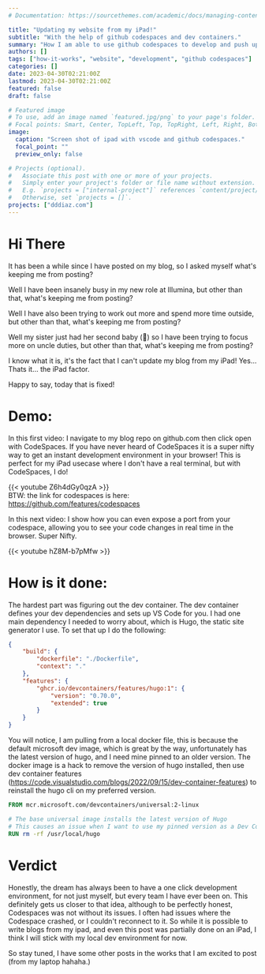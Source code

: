 ```yaml
---
# Documentation: https://sourcethemes.com/academic/docs/managing-content/

title: "Updating my website from my iPad!"
subtitle: "With the help of github codespaces and dev containers."
summary: "How I am able to use github codespaces to develop and push updates to my website, from my iPad."
authors: []
tags: ["how-it-works", "website", "development", "github codespaces"]
categories: []
date: 2023-04-30T02:21:00Z
lastmod: 2023-04-30T02:21:00Z
featured: false
draft: false

# Featured image
# To use, add an image named `featured.jpg/png` to your page's folder.
# Focal points: Smart, Center, TopLeft, Top, TopRight, Left, Right, BottomLeft, Bottom, BottomRight.
image:
  caption: "Screen shot of ipad with vscode and github codespaces."
  focal_point: ""
  preview_only: false

# Projects (optional).
#   Associate this post with one or more of your projects.
#   Simply enter your project's folder or file name without extension.
#   E.g. `projects = ["internal-project"]` references `content/project/deep-learning/index.md`.
#   Otherwise, set `projects = []`.
projects: ["dddiaz.com"]
---
```


# Hi There

It has been a while since I have posted on my blog, so I asked myself what's keeping me from posting?

Well I have been insanely busy in my new role at Illumina, but other than that, what's keeping me from posting? 

Well I have also been trying to work out more and spend more time outside, but other than that, what's keeping me from posting?

Well my sister just had her second baby (🥳) so I have been trying to focus more on uncle duties, but other than that, what's keeping me from posting?


I know what it is, it's the fact that I can't update my blog from my iPad! Yes... Thats it... the iPad factor.  

Happy to say, today that is fixed!

# Demo:

In this first video: I navigate to my blog repo on github.com then click open with CodeSpaces. 
If you have never heard of CodeSpaces it is a super nifty way to get an instant development environment in your browser!
This is perfect for my iPad usecase where I don't have a real terminal, but with CodeSpaces, I do!


{{< youtube Z6h4dGy0qzA >}}  
BTW: the link for codespaces is here: https://github.com/features/codespaces

In this next video: I show how you can even expose a port from your codespace, allowing you to see your code changes in real time in the browser.
Super Nifty.

{{< youtube hZ8M-b7pMfw >}}

# How is it done:

The hardest part was figuring out the dev container. The dev container defines your dev dependencies and sets up VS Code for you.
I had one main dependency I needed to worry about, which is Hugo, the static site generator I use. To set that up I do the following:

```json
{
    "build": {
        "dockerfile": "./Dockerfile",
        "context": "."
    },
    "features": {
        "ghcr.io/devcontainers/features/hugo:1": {
            "version": "0.70.0",
            "extended": true
        }
    }
}
```

You will notice, I am pulling from a local docker file, this is because the default microsoft dev image, which is great by the way, unfortunately has the latest version of hugo, and I need mine pinned to an older version.
The docker image is a hack to remove the version of hugo installed, then use dev container features (https://code.visualstudio.com/blogs/2022/09/15/dev-container-features) to reinstall the hugo cli on my preferred version.

```dockerfile
FROM mcr.microsoft.com/devcontainers/universal:2-linux

# The base universal image installs the latest version of Hugo
# This causes an issue when I want to use my pinned version as a Dev Container Feature.
RUN rm -rf /usr/local/hugo
```

# Verdict
Honestly, the dream has always been to have a one click development environment, for not just myself, but every team I have ever been on.
This definitely gets us closer to that idea, although to be perfectly honest, Codespaces was not without its issues.
I often had issues where the Codespace crashed, or I couldn't reconnect to it.
So while it is possible to write blogs from my ipad, and even this post was partially done on an iPad, I think I will stick with my local dev environment for now.

So stay tuned, I have some other posts in the works that I am excited to post (from my laptop hahaha.)

